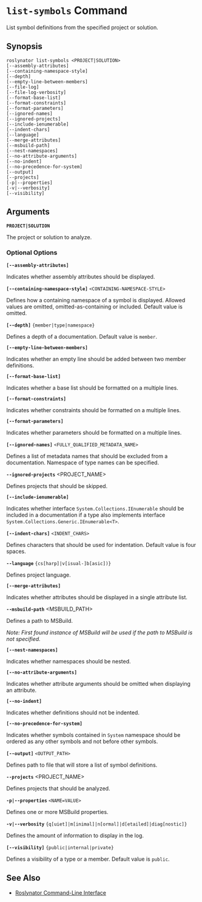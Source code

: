 
# `list-symbols` Command

List symbol definitions from the specified project or solution.

## Synopsis

```
roslynator list-symbols <PROJECT|SOLUTION>
[--assembly-attributes]
[--containing-namespace-style]
[--depth]
[--empty-line-between-members]
[--file-log]
[--file-log-verbosity]
[--format-base-list]
[--format-constraints]
[--format-parameters]
[--ignored-names]
[--ignored-projects]
[--include-ienumerable]
[--indent-chars]
[--language]
[--merge-attributes]
[--msbuild-path]
[--nest-namespaces]
[--no-attribute-arguments]
[--no-indent]
[--no-precedence-for-system]
[--output]
[--projects]
[-p|--properties]
[-v|--verbosity]
[--visibility]
```

## Arguments

**`PROJECT|SOLUTION`**

The project or solution to analyze.

### Optional Options

**`[--assembly-attributes]`**

Indicates whether assembly attributes should be displayed.

**`[--containing-namespace-style]`** `<CONTAINING-NAMESPACE-STYLE>`

Defines how a containing namespace of a symbol is displayed. Allowed values are omitted, omitted-as-containing or included. Default value is omitted.

**`[--depth]`** `{member|type|namespace}`

Defines a depth of a documentation. Default value is `member`.

**`[--empty-line-between-members]`**

Indicates whether an empty line should be added between two member definitions.

**`[--format-base-list]`**

Indicates whether a base list should be formatted on a multiple lines.

**`[--format-constraints]`**

Indicates whether constraints should be formatted on a multiple lines.

**`[--format-parameters]`**

Indicates whether parameters should be formatted on a multiple lines.

**`[--ignored-names]`** `<FULLY_QUALIFIED_METADATA_NAME>`

Defines a list of metadata names that should be excluded from a documentation. Namespace of type names can be specified.

**`--ignored-projects`** <PROJECT_NAME>

Defines projects that should be skipped.

**`[--include-ienumerable]`**

Indicates whether interface `System.Collections.IEnumerable` should be included in a documentation if a type also implements interface `System.Collections.Generic.IEnumerable<T>`.

**`[--indent-chars]`** `<INDENT_CHARS>`

Defines characters that should be used for indentation. Default value is four spaces.

**`--language`** `{cs[harp]|v[isual-]b[asic])}`

Defines project language.

**`[--merge-attributes]`**

Indicates whether attributes should be displayed in a single attribute list.

**`--msbuild-path`** <MSBUILD_PATH>

Defines a path to MSBuild.

*Note: First found instance of MSBuild will be used if the path to MSBuild is not specified.*

**`[--nest-namespaces]`**

Indicates whether namespaces should be nested.

**`[--no-attribute-arguments]`**

Indicates whether attribute arguments should be omitted when displaying an attribute.

**`[--no-indent]`**

Indicates whether definitions should not be indented.

**`[--no-precedence-for-system]`**

Indicates whether symbols contained in `System` namespace should be ordered as any other symbols and not before other symbols.

**`[--output]`** `<OUTPUT_PATH>`

Defines path to file that will store a list of symbol definitions.

**`--projects`** <PROJECT_NAME>

Defines projects that should be analyzed.

**`-p|--properties`** `<NAME=VALUE>`

Defines one or more MSBuild properties.

**`-v|--verbosity`** `{q[uiet]|m[inimal]|n[ormal]|d[etailed]|diag[nostic]}`

Defines the amount of information to display in the log.

**`[--visibility]`** `{public|internal|private}`

Defines a visibility of a type or a member. Default value is `public`.

## See Also

* [Roslynator Command-Line Interface](README.md)
